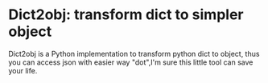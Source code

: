 # Dict2obj: transform dict to simpler object

Dict2obj is a Python implementation to transform python dict to object, thus you 
can access json with easier way "dot",I'm sure this little tool can save your life.
